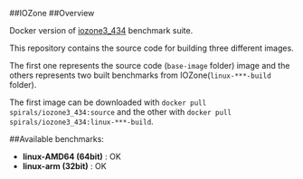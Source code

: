 ##IOZone
##Overview

Docker version of [iozone3_434](www.iozone.org/) benchmark suite.

This repository contains the source code for building three different images.

The first one represents the source code (`base-image` folder) image and the others represents two built benchmarks from IOZone(`linux-***-build` folder).

The first image can be downloaded with `docker pull spirals/iozone3_434:source` and the other with `docker pull spirals/iozone3_434:linux-***-build`.


##Available benchmarks:

- **linux-AMD64 (64bit)**        : OK
- **linux-arm (32bit)**           : OK
